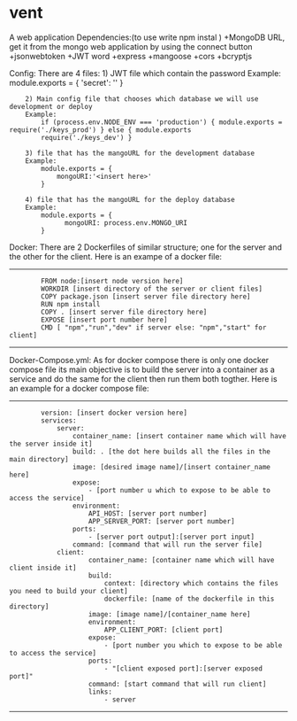 # vent
A web application 
Dependencies:(to use write npm instal <insert Dependency>)
  +MongoDB URL, get it from the mongo web application by using the connect button
  +jsonwebtoken
  +JWT word
  +express
  +mangoose
  +cors
  +bcryptjs
  
Config:
  There are 4 files:
        1) JWT file which contain the password
        Example:
            module.exports = {
                  'secret': '<insert here>'
            }
  
        2) Main config file that chooses which database we will use development or deploy 
        Example:
            if (process.env.NODE_ENV === 'production') { module.exports = require('./keys_prod') } else { module.exports 
            require('./keys_dev') }
            
        3) file that has the mangoURL for the development database
        Example:
            module.exports = {
                mongoURI:'<insert here>'
            }

        4) file that has the mangoURL for the deploy database
        Example:
            module.exports = {
                  mongoURI: process.env.MONGO_URI
            }

     
Docker:
    There are 2 Dockerfiles of similar structure; one for the server and the other for the client.
    Here is an exampe of a docker file:
***********************************************************************************************************************************            
            FROM node:[insert node version here]
            WORKDIR [insert directory of the server or client files]
            COPY package.json [insert server file directory here]
            RUN npm install
            COPY . [insert server file directory here] 
            EXPOSE [insert port number here]
            CMD [ "npm","run","dev" if server else: "npm","start" for client]
************************************************************************************************************************************      

Docker-Compose.yml: As for docker compose there is only one docker compose file its main objective is to build the server into a container as a service and do the same for the client then run them both togther. Here is an example for a docker compose file:
**************************************************************************************************************************************
            version: [insert docker version here]
            services: 
                server:
                    container_name: [insert container name which will have the server inside it]
                    build: . [the dot here builds all the files in the main directory]
                    image: [desired image name]/[insert container_name here]
                    expose: 
                        - [port number u which to expose to be able to access the service]
                    environment: 
                        API_HOST: [server port number]
                        APP_SERVER_PORT: [server port number]
                    ports: 
                        - [server port output]:[server port input]         
                    command: [command that will run the server file]
                client:
                        container_name: [container name which will have client inside it]
                        build:
                            context: [directory which contains the files you need to build your client]
                            dockerfile: [name of the dockerfile in this directory]    
                        image: [image name]/[container_name here]    
                        environment: 
                            APP_CLIENT_PORT: [client port]
                        expose:
                            - [port number you which to expose to be able to access the service]    
                        ports: 
                            - "[client exposed port]:[server exposed port]"
                        command: [start command that will run client]
                        links:
                            - server
**************************************************************************************************************************************   
                
